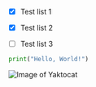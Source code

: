 - [x] Test list 1
- [x] Test list 2
- [ ] Test list 3


``` python
print("Hello, World!") 
```


![Image of Yaktocat](https://octodex.github.com/images/yaktocat.png)
